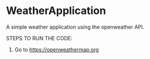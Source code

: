 # WeatherApplication
A simple weather application using the openweather API.

STEPS TO RUN THE CODE: 
1. Go to https://openweathermap.org
